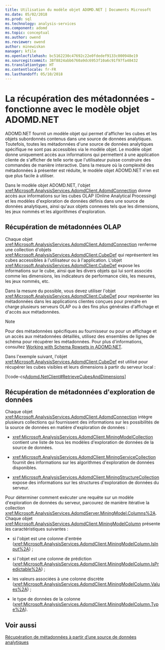 ```yaml
---
title: Utilisation du modèle objet ADOMD.NET | Documents Microsoft
ms.date: 05/02/2018
ms.prod: sql
ms.technology: analysis-services
ms.component: adomd
ms.topic: conceptual
ms.author: owend
ms.reviewer: owend
author: minewiskan
manager: kfile
ms.openlocfilehash: bc5162230c47692c22e0fdedef9133c000948e19
ms.sourcegitcommit: 38f8824abb6760a9dc6953f10a6c91f97fa48432
ms.translationtype: HT
ms.contentlocale: fr-FR
ms.lasthandoff: 05/10/2018
---
```

# <a name="retrieving-metadata---working-with-adomdnet-object-model"></a>La récupération des métadonnées - fonctionne avec le modèle objet ADOMD.NET
  ADOMD.NET fournit un modèle objet qui permet d'afficher les cubes et les objets subordonnés contenus dans une source de données analytiques. Toutefois, toutes les métadonnées d'une source de données analytiques spécifique ne sont pas accessibles via le modèle objet. Le modèle objet donne uniquement accès aux informations qui permettent à une application cliente de s'afficher de telle sorte que l'utilisateur puisse construire des commandes de manière interactive. Dans la mesure où la complexité des métadonnées à présenter est réduite, le modèle objet ADOMD.NET n'en est que plus facile à utiliser.  
  
 Dans le modèle objet ADOMD.NET, l'objet <xref:Microsoft.AnalysisServices.AdomdClient.AdomdConnection> donne accès aux informations sur les cubes OLAP (Online Analytical Processing) et les modèles d'exploration de données définis dans une source de données analytiques, ainsi qu'aux objets connexes tels que les dimensions, les jeux nommés et les algorithmes d'exploration.  
  
## <a name="retrieving-olap-metadata"></a>Récupération de métadonnées OLAP  
 Chaque objet <xref:Microsoft.AnalysisServices.AdomdClient.AdomdConnection> renferme une collection d'objets <xref:Microsoft.AnalysisServices.AdomdClient.CubeDef> qui représentent les cubes accessibles à l'utilisateur ou à l'application. L'objet <xref:Microsoft.AnalysisServices.AdomdClient.CubeDef> expose les informations sur le cube, ainsi que les divers objets qui lui sont associés comme les dimensions, les indicateurs de performance clés, les mesures, les jeux nommés, etc.  
  
 Dans la mesure du possible, vous devez utiliser l'objet <xref:Microsoft.AnalysisServices.AdomdClient.CubeDef> pour représenter les métadonnées dans les applications clientes conçues pour prendre en charge plusieurs serveurs OLAP ou à des fins plus générales d'affichage et d'accès aux métadonnées.  
  
> [!NOTE]  
>  Pour des métadonnées spécifiques au fournisseur ou pour un affichage et un accès aux métadonnées détaillés, utilisez des ensembles de lignes de schéma pour récupérer les métadonnées. Pour plus d'informations, consultez [Working with Schema Rowsets in ADOMD.NET](../../analysis-services/multidimensional-models-adomd-net-client/retrieving-metadata-working-with-schema-rowsets.md).  
  
 Dans l'exemple suivant, l'objet <xref:Microsoft.AnalysisServices.AdomdClient.CubeDef> est utilisé pour récupérer les cubes visibles et leurs dimensions à partir du serveur local :  
  
 [!code-cs[Adomd.NetClient#RetrieveCubesAndDimensions](../../analysis-services/multidimensional-models-adomd-net-client/codesnippet/csharp/retrieving-metadata-work_1_1.cs)]  
  
## <a name="retrieving-data-mining-metadata"></a>Récupération de métadonnées d'exploration de données  
 Chaque objet <xref:Microsoft.AnalysisServices.AdomdClient.AdomdConnection> intègre plusieurs collections qui fournissent des informations sur les possibilités de la source de données en matière d'exploration de données :  
  
-   <xref:Microsoft.AnalysisServices.AdomdClient.MiningModelCollection> contient une liste de tous les modèles d'exploration de données de la source de données.  
  
-   <xref:Microsoft.AnalysisServices.AdomdClient.MiningServiceCollection> fournit des informations sur les algorithmes d'exploration de données disponibles.  
  
-   <xref:Microsoft.AnalysisServices.AdomdClient.MiningStructureCollection> expose des informations sur les structures d'exploration de données du serveur.  
  
 Pour déterminer comment exécuter une requête sur un modèle d'exploration de données du serveur, parcourez de manière itérative la collection <xref:Microsoft.AnalysisServices.AdomdServer.MiningModel.Columns%2A>. Chaque objet <xref:Microsoft.AnalysisServices.AdomdClient.MiningModelColumn> présente les caractéristiques suivantes :  
  
-   si l'objet est une colonne d'entrée (<xref:Microsoft.AnalysisServices.AdomdClient.MiningModelColumn.IsInput%2A>) ;  
  
-   si l'objet est une colonne de prédiction (<xref:Microsoft.AnalysisServices.AdomdClient.MiningModelColumn.IsPredictable%2A>) ;  
  
-   les valeurs associées à une colonne discrète (<xref:Microsoft.AnalysisServices.AdomdClient.MiningModelColumn.Values%2A>) ;  
  
-   le type de données de la colonne (<xref:Microsoft.AnalysisServices.AdomdClient.MiningModelColumn.Type%2A>).  
  
## <a name="see-also"></a>Voir aussi  
 [Récupération de métadonnées à partir d’une source de données analytiques](../../analysis-services/multidimensional-models-adomd-net-client/retrieving-metadata-from-an-analytical-data-source.md)  
  
  

